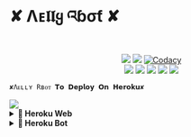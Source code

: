 #         ✘ Λᴇ𝖑𝖑ყ འɓσƭ ✘

</p>
<p align="center">
    <a href="https://www.python.org/" alt="made-with-python"> <img src="https://img.shields.io/badge/Made%20with-Python-black.svg?style=flat-square&logo=python&logoColor=blue&color=Blue" /></a>
    <a href="https://github.com/anunicn47/AellyRbot/graphs/commit-activity" alt="Maintenance"> <img src="https://img.shields.io/badge/Maintained%3F-yes-Blue.svg?style=flat-square" /></a>
    <a href="https://app.codacy.com/gh/anunicn47/AellyRbot/dashboard"> <img src="https://img.shields.io/codacy/grade/a723cb464d5a4d25be3152b5d71de82d?color=Blue&logo=codacy&style=flat-square" alt="Codacy" /></a><br>
    <a href="https://github.com/anunicn47/AellyRbot"> <img src="https://img.shields.io/github/repo-size/anunicn47/AellyRbot?color=Blue&logo=github&logoColor=Blue&style=flat-square" /></a>
    <a href="https://github.com/anunicn47/AellyRbot/commits/main"> <img src="https://img.shields.io/github/last-commit/anunicn47/AellyRbot?color=Blue&logo=github&logoColor=Blue&style=flat-square" /></a>
    <a href="https://github.com/anunicn47/MusicUsetbot/issues"> <img src="https://img.shields.io/github/issues/anunicn47/AellyRbot?color=Blue&logo=github&logoColor=blue&style=flat-square" /></a>
    <a href="https://github.com/anunicn47/AellyRbot/network/members"> <img src="https://img.shields.io/github/forks/anunicn47/AellyRbot?color=Blue&logo=github&logoColor=Blue&style=flat-square" /></a>  
    <a href="https://github.com/anunicn47/AellyRbot/network/members"> <img src="https://img.shields.io/github/stars/anunicn47/AellyRbot?color=Blue&logo=github&logoColor=Blue&style=flat-square" /></a>  
</p>








    ✘Λᴇʟʟʏ Rʙᴏᴛ 𝗧𝗼 𝗗𝗲𝗽𝗹𝗼𝘆 𝗢𝗻 𝗛𝗲𝗿𝗼𝗸𝘂✘
<img src="https://telegra.ph/file/fe17a47496d366060703b.jpg">



<details>

<summary><b>🔗 Heroku Web</b></summary>

<br>

    

> You need API_ID & API_HASH to generate pyrogram sessions. grab APP ID and API Hash at my.telegram.org
<h4> Deploy by Heroku web: </h4>    

<p align="center"><a href="https://heroku.com/deploy?template=https://github.com/anunicn47/AellyRbot"> <img src="https://img.shields.io/badge/Deploy%20To%20Heroku-Green?style=for-the-badge&logo=heroku" width="220" height="38.45"/></a></p>

    

</details>

<details>

<summary><b>🔗 Heroku Bot</b></summary>

<br>

    

### Bot !


<p align="center"><a href="https://risman.vercel.app/deploy.html"><img src="https://www.herokucdn.com/deploy/button.png" alt="Deploy to Heroku" target="[_blank](https://telegram.dog/XTZ_HerokuBot?start=YW51bmljbjQ3L0FlbGx5UmJvdCBNdXNpY1VzZXJib3Q)"/></a></p>


## 🛠 Commands:
| Command | Description |
| ------ | ------ |
| `+play` | play music from youtube|
| `+vplay` | play videos from youtube |
| `+vplay` | play video live stream video |
| `+pause` | pause streaming (admin only) |
| `+resume` | continue streaming (admin only)|
| `+skip` | switch to next stream (admin only) |
| `+playlist` | show you all current stream list|
| `+song` | download music from youtube |
| `+stop` |end stream (admin only)  |
